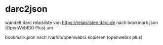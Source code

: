 # darc2json
wandelt darc relaisliste von https://relaislisten.darc.de nach bookmark.json (OpenWebRX)  Plus) um

bookmark.json nach /var/lib/openwebrx kopieren (openwebrx plus)
